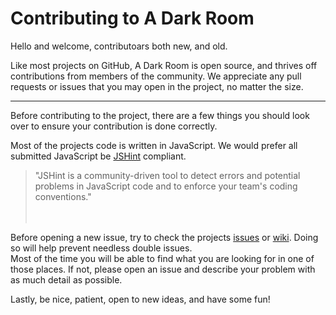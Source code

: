 Contributing to A Dark Room
===========

Hello and welcome, contributoars both new, and old.

Like most projects on GitHub, A Dark Room is open source, and thrives off contributions from members of the community. We appreciate any pull requests or issues that you may open in the project, no matter the size.
<br><hr>
Before contributing to the project, there are a few things you should look over to ensure your contribution is done correctly. 

Most of the projects code is written in JavaScript. We would prefer all submitted JavaScript be [JSHint](http://jshint.com/) compliant.
> "JSHint is a community-driven tool to detect errors and potential problems in JavaScript code and to enforce your team's coding conventions."
<br><br><br>

Before opening a new issue, try to check the projects [issues](https://github.com/doublespeakgames/adarkroom/issues) or [wiki](https://github.com/doublespeakgames/adarkroom/wiki).
Doing so will help prevent needless double issues.
<br>Most of the time you will be able to find what you are looking for in one of those places. If not, please open an issue and describe your problem with as much detail as possible.


Lastly, be nice, patient, open to new ideas, and have some fun!
